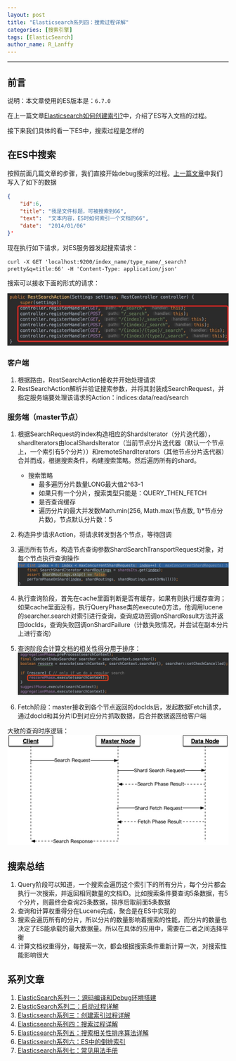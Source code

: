 ```yaml
---
layout: post
title: "Elasticsearch系列四：搜索过程详解"
categories: [搜索引擎]
tags: [ElasticSearch]
author_name: R_Lanffy
---
```

---

## 前言

说明：本文章使用的ES版本是：``6.7.0``

在上一篇文章[Elasticsearch如何创建索引?](https://lanffy.github.io/2019/04/16/How-Elasticsearch-Create-Index)中，介绍了ES写入文档的过程。

接下来我们具体的看一下ES中，搜索过程是怎样的

## 在ES中搜索

按照前面几篇文章的步骤，我们直接开始debug搜索的过程。[上一篇文章](https://lanffy.github.io/2019/04/16/How-Elasticsearch-Create-Index)中我们写入了如下的数据

```json
{
    "id":6,
    "title": "我是文件标题，可被搜索到66",
    "text":  "文本内容，ES时如何索引一个文档的66",
    "date":  "2014/01/06"
}'
```

现在执行如下请求，对ES服务器发起搜索请求：

```
curl -X GET 'localhost:9200/index_name/type_name/_search?pretty&q=title:66' -H 'Content-Type: application/json'
```

搜索可以接收下面的形式的请求：

![](/images/posts/2019/15566054814970.jpg)

### 客户端

1. 根据路由，RestSearchAction接收并开始处理请求
2. RestSearchAction解析并验证搜索参数，并将其封装成SearchRequest，并指定服务端要处理该请求的Action：indices:data/read/search

### 服务端（master节点）

1. 根据SearchRequest的index构造相应的ShardsIterator（分片迭代器），shardIterators由localShardsIterator（当前节点分片迭代器（默认一个节点上，一个索引有5个分片））和remoteShardIterators（其他节点分片迭代器）合并而成，根据搜索条件，构建搜索策略。然后遍历所有的shard。
    * 搜索策略
        * 最多遍历分片数量LONG最大值2^63-1
        * 如果只有一个分片，搜索类型只能是：QUERY_THEN_FETCH
        * 是否查询缓存
        * 遍历分片的最大并发数Math.min(256, Math.max(节点数, 1)*节点分片数)，节点默认分片数：5
2. 构造异步请求Action，将请求转发到各个节点，等待回调
3. 遍历所有节点，构造节点查询参数ShardSearchTransportRequest对象，对每个节点执行查询操作![-w684](/images/posts/2019/15567816100659.jpg)
4. 执行查询阶段，首先在cache里面判断是否有缓存，如果有则执行缓存查询；如果cache里面没有，执行QueryPhase类的execute()方法，他调用lucene的searcher.search对索引进行查询，查询成功回调onShardResult方法并返回docIds，查询失败回调onShardFailure（计数失败情况，并尝试在副本分片上进行查询）
5. 查询阶段会计算文档的相关性得分用于排序：![-w682](/images/posts/2019/15571297505800.jpg)

6. Fetch阶段：master接收到各个节点返回的docIds后，发起数据Fetch请求，通过docId和其分片ID到对应分片抓取数据，后合并数据返回给客户端


大致的查询时序逻辑：
![](/images/posts/2019/15567852337165.jpg)

## 搜索总结

1. Query阶段可以知道，一个搜索会遍历这个索引下的所有分片，每个分片都会执行一次搜索，并返回相同数量的文档ID。比如搜索条件要查询5条数据，有5个分片，则最终会查询25条数据，排序后取前面5条数据
2. 查询和计算权重得分在Lucene完成，聚合是在ES中实现的
3. 搜索会遍历所有的分片，所以分片的数量影响着搜索的性能，而分片的数量也决定了ES能承载的最大数据量。所以在具体的应用中，需要在二者之间选择平衡
4. 计算文档权重得分，每搜索一次，都会根据搜索条件重新计算一次，对搜索性能影响很大

## 系列文章

1. [ElasticSearch系列一：源码编译和Debug环境搭建](https://lanffy.github.io/2019/04/08/Elasticsearch-Compile-Source-And-Debug)
2. [ElasticSearch系列二：启动过程详解](https://lanffy.github.io/2019/04/09/ElasticSearch-Start-Up-Process)
3. [Elasticsearch系列三：创建索引过程详解](https://lanffy.github.io/2019/04/16/How-Elasticsearch-Create-Index)
4. [Elasticsearch系列四：搜索过程详解](https://lanffy.github.io/2019/04/30/ElasticSearch-Search-Process)
5. [Elasticsearch系列五：搜索相关性排序算法详解](https://lanffy.github.io/2019/05/08/Elasticsearch-Search-Score-Algorithm)
6. [Elasticsearch系列六：ES中的倒排索引](https://lanffy.github.io/2019/05/10/Inverted-Index-In-Elasticsearch)
7. [Elasticsearch系列七：常见用法手册](https://lanffy.github.io/2019/07/10/Elasticsearch-Common-Usage-Manual)
